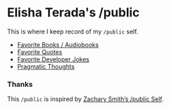 # Elisha Terada's /public

This is where I keep record of my `/public` self. 

+ [Favorite Books / Audiobooks](BOOKS.md)
+ [Favorite Quotes](QUOTES.md)
+ [Favorite Developer Jokes](JOKES.md)
+ [Pragmatic Thoughts](THOUGHTS.md)

### Thanks
 
 This `/public` is inspired by [Zachary Smith’s /public Self](https://github.com/zachsmith/public).

